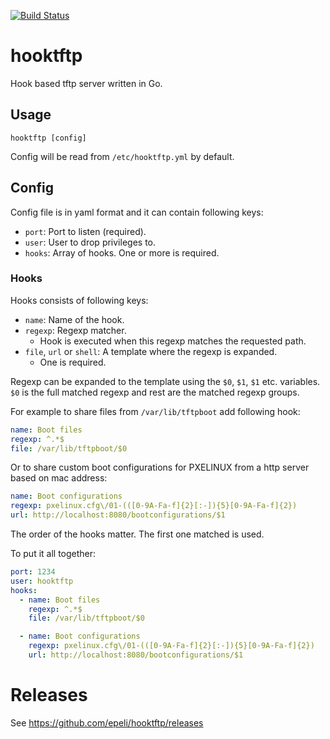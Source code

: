 [![Build Status](https://travis-ci.org/epeli/hooktftp.png?branch=master)](https://travis-ci.org/epeli/hooktftp)

# hooktftp

Hook based tftp server written in Go.

## Usage

    hooktftp [config]

Config will be read from `/etc/hooktftp.yml` by default.

## Config

Config file is in yaml format and it can contain following keys:

  - `port`: Port to listen (required).
  - `user`: User to drop privileges to.
  - `hooks`: Array of hooks. One or more is required.

### Hooks

Hooks consists of following keys:

  - `name`: Name of the hook.
  - `regexp`: Regexp matcher.
    - Hook is executed when this regexp matches the requested path.
  - `file`, `url` or `shell`: A template where the regexp is expanded.
    - One is required.

Regexp can be expanded to the template using the `$0`, `$1`, `$1` etc.
variables. `$0` is the full matched regexp and rest are the matched regexp
groups.

For example to share files from `/var/lib/tftpboot` add following hook:

```yaml
name: Boot files
regexp: ^.*$
file: /var/lib/tftpboot/$0
```

Or to share custom boot configurations for PXELINUX from a http server based on
mac address:

```yaml
name: Boot configurations
regexp: pxelinux.cfg\/01-(([0-9A-Fa-f]{2}[:-]){5}[0-9A-Fa-f]{2})
url: http://localhost:8080/bootconfigurations/$1
```

The order of the hooks matter. The first one matched is used.

To put it all together:


```yaml
port: 1234
user: hooktftp
hooks:
  - name: Boot files
    regexp: ^.*$
    file: /var/lib/tftpboot/$0

  - name: Boot configurations
    regexp: pxelinux.cfg\/01-(([0-9A-Fa-f]{2}[:-]){5}[0-9A-Fa-f]{2})
    url: http://localhost:8080/bootconfigurations/$1
```

# Releases

See <https://github.com/epeli/hooktftp/releases>
